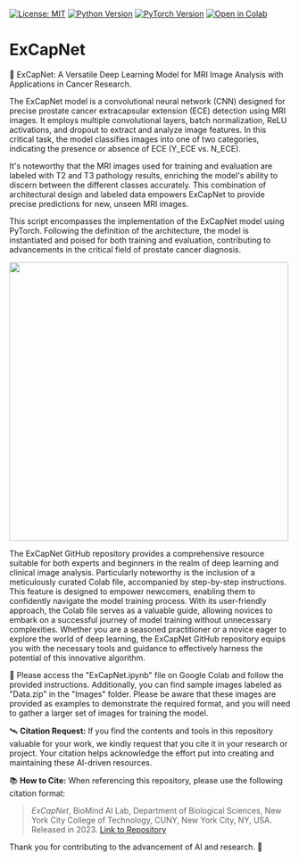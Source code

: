 [![License: MIT](https://img.shields.io/badge/License-MIT-yellow.svg)](https://opensource.org/licenses/MIT)
[![Python Version](https://img.shields.io/badge/python-3.10.12-red.svg)](https://www.python.org/downloads/release/python-31012/)
[![PyTorch Version](https://img.shields.io/badge/PyTorch-1.9.0-green.svg)](https://pytorch.org/get-started/locally/)
[![Open in Colab](https://colab.research.google.com/assets/colab-badge.svg)](https://github.com/PKhosravi-CityTech/ExCapNet/blob/main/ExCapNet.ipynb)


# ExCapNet

:diamond_shape_with_a_dot_inside: ExCapNet: A Versatile Deep Learning Model for MRI Image Analysis with Applications in Cancer Research.

The ExCapNet model is a convolutional neural network (CNN) designed for precise prostate cancer extracapsular extension (ECE) detection using MRI images. It employs multiple convolutional layers, batch normalization, ReLU activations, and dropout to extract and analyze image features. In this critical task, the model classifies images into one of two categories, indicating the presence or absence of ECE (Y_ECE vs. N_ECE).

It's noteworthy that the MRI images used for training and evaluation are labeled with T2 and T3 pathology results, enriching the model's ability to discern between the different classes accurately. This combination of architectural design and labeled data empowers ExCapNet to provide precise predictions for new, unseen MRI images.

This script encompasses the implementation of the ExCapNet model using PyTorch. Following the definition of the architecture, the model is instantiated and poised for both training and evaluation, contributing to advancements in the critical field of prostate cancer diagnosis.

<img src="https://github.com/PKhosravi-CityTech/ExCapNet/blob/main/Images/ExCapNet.png" width="500" />

The ExCapNet GitHub repository provides a comprehensive resource suitable for both experts and beginners in the realm of deep learning and clinical image analysis. Particularly noteworthy is the inclusion of a meticulously curated Colab file, accompanied by step-by-step instructions. This feature is designed to empower newcomers, enabling them to confidently navigate the model training process. With its user-friendly approach, the Colab file serves as a valuable guide, allowing novices to embark on a successful journey of model training without unnecessary complexities. Whether you are a seasoned practitioner or a novice eager to explore the world of deep learning, the ExCapNet GitHub repository equips you with the necessary tools and guidance to effectively harness the potential of this innovative algorithm.

:diamond_shape_with_a_dot_inside: Please access the "ExCapNet.ipynb" file on Google Colab and follow the provided instructions. Additionally, you can find sample images labeled as "Data.zip" in the "Images" folder. Please be aware that these images are provided as examples to demonstrate the required format, and you will need to gather a larger set of images for training the model. 

🛰️ **Citation Request:** If you find the contents and tools in this repository valuable for your work, we kindly request that you cite it in your research or project. Your citation helps acknowledge the effort put into creating and maintaining these AI-driven resources.

📚 **How to Cite:** When referencing this repository, please use the following citation format:

> *ExCapNet*, BioMind AI Lab, Department of Biological Sciences, New York City College of Technology, CUNY, New York City, NY, USA. Released in 2023. [Link to Repository](https://github.com/PKhosravi-CityTech/ExCapNet)

Thank you for contributing to the advancement of AI and research. 🤖

